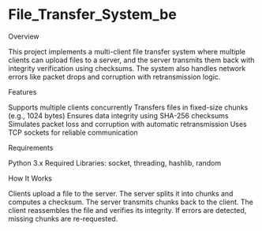 # File_Transfer_System_be
Overview

This project implements a multi-client file transfer system where multiple clients can upload files to a server, and the server transmits them back with integrity verification using checksums. The system also handles network errors like packet drops and corruption with retransmission logic.

Features

Supports multiple clients concurrently
Transfers files in fixed-size chunks (e.g., 1024 bytes)
Ensures data integrity using SHA-256 checksums
Simulates packet loss and corruption with automatic retransmission
Uses TCP sockets for reliable communication

Requirements

Python 3.x
Required Libraries: socket, threading, hashlib, random

How It Works

Clients upload a file to the server.
The server splits it into chunks and computes a checksum.
The server transmits chunks back to the client.
The client reassembles the file and verifies its integrity.
If errors are detected, missing chunks are re-requested.
